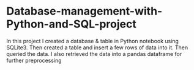 # Database-management-with-Python-and-SQL-project

In this project I created a database & table in Python notebook using SQLite3. Then created a table and insert a few rows of data into it. Then queried the data. I also retrieved the data into a pandas dataframe for further preprocessing
